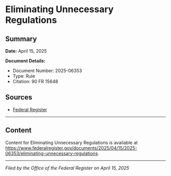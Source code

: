 # Eliminating Unnecessary Regulations

## Summary

**Date:** April 15, 2025

**Document Details:**
- Document Number: 2025-06353
- Type: Rule
- Citation: 90 FR 15648

## Sources
- [Federal Register](https://www.federalregister.gov/documents/2025/04/15/2025-06353/eliminating-unnecessary-regulations)

---

## Content

Content for Eliminating Unnecessary Regulations is available at https://www.federalregister.gov/documents/2025/04/15/2025-06353/eliminating-unnecessary-regulations.

---

*Filed by the Office of the Federal Register on April 15, 2025*
